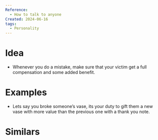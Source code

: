 ```yaml
---
Reference:
  - How to talk to anyone
Created: 2024-06-16
tags:
  - Personality
---
```

# Idea

* Whenever you do a mistake, make sure that your victim get a full compensation and some added benefit. 
# Examples

* Lets say you broke someone’s vase, its your duty to gift them a new vase with more value than the previous one with a thank you note.
# Similars

